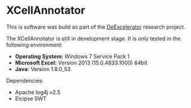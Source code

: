 # XCellAnnotator

This is software was build as part of the [DeExcelerator](https://wwwdb.inf.tu-dresden.de/misc/DeExcelarator/) research project. 

The XCellAnnotator is still in development stage. It is only tested in the following environment: 
* **Operating System:** Windows 7 Service Pack 1
* **Microsoft Excel:** Version 2013 (15.0.4833.1000) 64bit
* **Java:** Version 1.8.0_53

Dependencies:
* Apache log4j v2.5
* Elcipse SWT
